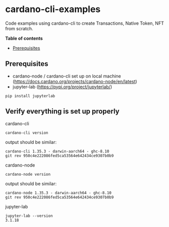 # cardano-cli-examples
Code examples using cardano-cli to create Transactions, Native Token, NFT from scratch. 

**Table of contents**
- [Prerequisites](#Prerequisites)

## Prerequisites

- cardano-node / cardano-cli set up on local machine (https://docs.cardano.org/projects/cardano-node/en/latest)
- jupyter-lab (https://pypi.org/project/jupyterlab/)

```
pip install jupyterlab
```

## Verify everything is set up properly

cardano-cli

```
cardano-cli version
```

output should be similar:

```
cardano-cli 1.35.3 - darwin-aarch64 - ghc-8.10
git rev 950c4e222086fed5ca53564e642434ce9307b0b9
```

cardano-node

```
cardano-node version
```

output should be similar:

```
cardano-node 1.35.3 - darwin-aarch64 - ghc-8.10
git rev 950c4e222086fed5ca53564e642434ce9307b0b9
```

jupyter-lab
```
jupyter-lab --version
3.1.18
```



